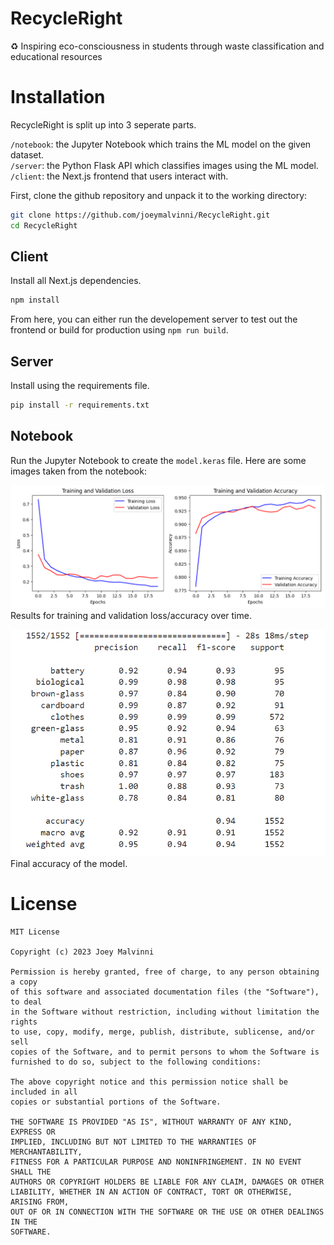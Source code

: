 # RecycleRight
♻️ Inspiring eco-consciousness in students through waste classification and educational resources

# Installation
RecycleRight is split up into 3 seperate parts. 

`/notebook`: the Jupyter Notebook which trains the ML model on the given dataset. <br>
`/server`: the Python Flask API which classifies images using the ML model. <br>
`/client`: the Next.js frontend that users interact with.

First, clone the github repository and unpack it to the working directory:
```bash
git clone https://github.com/joeymalvinni/RecycleRight.git
cd RecycleRight
```

## Client
Install all Next.js dependencies.
```bash
npm install
```
From here, you can either run the developement server to test out the frontend or build for production using `npm run build`.

## Server
Install using the requirements file. 
```bash
pip install -r requirements.txt
```

## Notebook
Run the Jupyter Notebook to create the `model.keras` file. Here are some images taken from the notebook:

![training and validation loss and accuracy](/assets/val_loss_and_acc.png) <br>
Results for training and validation loss/accuracy over time.

![final accuracy of model](/assets/final_accuracy.png) <br>
Final accuracy of the model.

# License
```
MIT License

Copyright (c) 2023 Joey Malvinni

Permission is hereby granted, free of charge, to any person obtaining a copy
of this software and associated documentation files (the "Software"), to deal
in the Software without restriction, including without limitation the rights
to use, copy, modify, merge, publish, distribute, sublicense, and/or sell
copies of the Software, and to permit persons to whom the Software is
furnished to do so, subject to the following conditions:

The above copyright notice and this permission notice shall be included in all
copies or substantial portions of the Software.

THE SOFTWARE IS PROVIDED "AS IS", WITHOUT WARRANTY OF ANY KIND, EXPRESS OR
IMPLIED, INCLUDING BUT NOT LIMITED TO THE WARRANTIES OF MERCHANTABILITY,
FITNESS FOR A PARTICULAR PURPOSE AND NONINFRINGEMENT. IN NO EVENT SHALL THE
AUTHORS OR COPYRIGHT HOLDERS BE LIABLE FOR ANY CLAIM, DAMAGES OR OTHER
LIABILITY, WHETHER IN AN ACTION OF CONTRACT, TORT OR OTHERWISE, ARISING FROM,
OUT OF OR IN CONNECTION WITH THE SOFTWARE OR THE USE OR OTHER DEALINGS IN THE
SOFTWARE.
```
